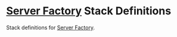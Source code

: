 # [Server Factory](https://github.com/milos85vasic/Server-Factory) Stack Definitions

Stack definitions for [Server Factory](https://github.com/milos85vasic/Server-Factory).
